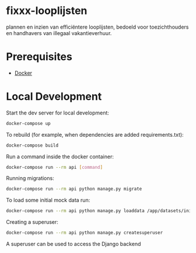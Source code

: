 # fixxx-looplijsten
plannen en inzien van efficiëntere looplijsten, bedoeld voor toezichthouders en handhavers van illegaal vakantieverhuur.

# Prerequisites

- [Docker](https://docs.docker.com/docker-for-mac/install/)  

# Local Development

Start the dev server for local development:
```bash
docker-compose up
```

To rebuild (for example, when dependencies are added requirements.txt):
```bash
docker-compose build
```

Run a command inside the docker container:

```bash
docker-compose run --rm api [command]
```

Running migrations:
```bash
docker-compose run --rm api python manage.py migrate
```

To load some initial mock data run:
```bash
docker-compose run --rm api python manage.py loaddata /app/datasets/initial_data.json
```

Creating a superuser:
```bash
docker-compose run --rm api python manage.py createsuperuser
```
A superuser can be used to access the Django backend